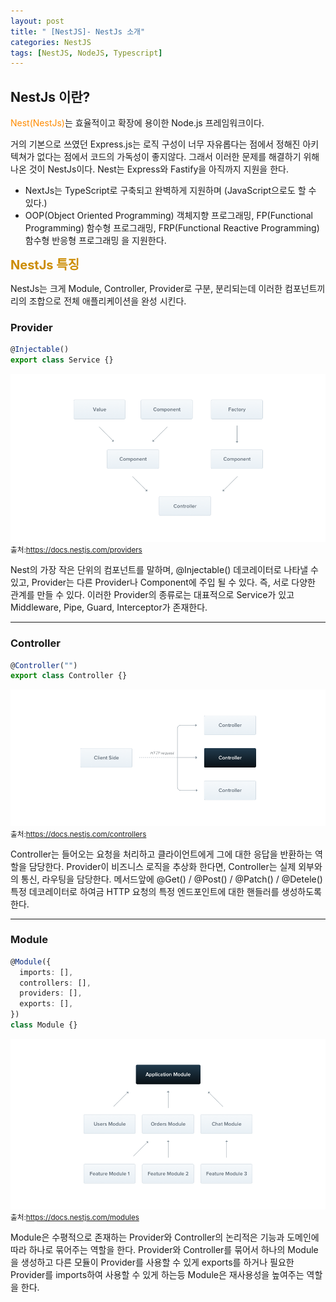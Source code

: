 ```yaml
---
layout: post
title: " [NestJS]- NestJs 소개"
categories: NestJS
tags: [NestJS, NodeJS, Typescript]
---
```


## NestJs 이란?

<span style = "color:#FF8C00">Nest(NestJs)</span>는 효율적이고 확장에 용이한 Node.js 프레임워크이다.

거의 기본으로 쓰였던 Express.js는 로직 구성이 너무 자유롭다는 점에서 정해진 아키텍쳐가 없다는 점에서 코드의 가독성이 좋지않다. 그래서
이러한 문제를 해결하기 위해 나온 것이 NestJs이다. Nest는 Express와 Fastify을 아직까지 지원을 한다.

- NextJs는 TypeScript로 구축되고 완벽하게 지원하며 (JavaScript으로도 할 수 있다.)
- OOP(Object Oriented Programming) 객체지향 프로그래밍, FP(Functional Programming) 함수형 프로그래밍, FRP(Functional Reactive Programming) 함수형 반응형 프로그래밍 을 지원한다.

<span style = "font-weight:bold;font-size:20px;color:#CC8C00">NestJs 특징</span><br/>

NestJs는 크게 Module, Controller, Provider로 구분, 분리되는데 이러한 컴포넌트끼리의 조합으로 전체 애플리케이션을 완성 시킨다.

### Provider

```typescript
@Injectable()
export class Service {}
```

![NestJs](/assets/images/Components_1.png)
<small>출처:<https://docs.nestjs.com/providers></small>

Nest의 가장 작은 단위의 컴포넌트를 말하며, @Injectable() 데코레이터로 나타낼 수 있고, Provider는 다른 Provider나 Component에 주입 될 수 있다.
즉, 서로 다양한 관계를 만들 수 있다. 이러한 Provider의 종류로는 대표적으로 Service가 있고 Middleware, Pipe, Guard, Interceptor가 존재한다.

<hr/>

### Controller

```typescript
@Controller("")
export class Controller {}
```

![NestJs](/assets/images/Controllers_1.png)
<small>출처:<https://docs.nestjs.com/controllers></small>

Controller는 들어오는 요청을 처리하고 클라이언트에게 그에 대한 응답을 반환하는 역할을 담당한다.
Provider이 비즈니스 로직을 추상화 한다면, Controller는 실제 외부와의 통신, 라우팅을 담당한다.
메서드앞에 @Get() / @Post() / @Patch() / @Detele() 특정 데코레이터로 하여금 HTTP 요청의 특정 엔드포인트에 대한 핸들러를 생성하도록 한다.

<hr/>

### Module

```typescript
@Module({
  imports: [],
  controllers: [],
  providers: [],
  exports: [],
})
class Module {}
```

![NestJs](/assets/images/Modules_1.png)
<small>출처:<https://docs.nestjs.com/modules></small>

Module은 수평적으로 존재하는 Provider와 Controller의 논리적은 기능과 도메인에 따라 하나로 묶어주는 역할을 한다.
Provider와 Controller를 묶어서 하나의 Module을 생성하고 다른 모듈이 Provider를 사용할 수 있게 exports를 하거나 필요한 Provider를 imports하여 사용할 수 있게 하는등
Module은 재사용성을 높여주는 역할을 한다.
